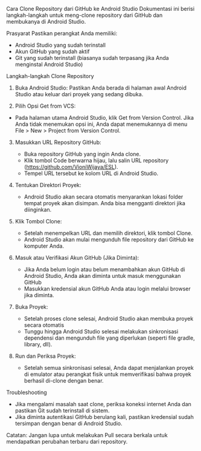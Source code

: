 Cara Clone Repository dari GitHub ke Android Studio
Dokumentasi ini berisi langkah-langkah untuk meng-clone repository dari GitHub dan membukanya di Android Studio.

Prasyarat
Pastikan perangkat Anda memiliki:
- Android Studio yang sudah terinstall
- Akun GitHub yang sudah aktif
- Git yang sudah terinstall (biasanya sudah terpasang jika Anda menginstal Android Studio)

Langkah-langkah Clone Repository
1. Buka Android Studio: Pastikan Anda berada di halaman awal Android Studio atau keluar dari proyek yang sedang dibuka.
   
3. Pilih Opsi Get from VCS:
  - Pada halaman utama Android Studio, klik Get from Version Control. Jika   Anda tidak menemukan opsi ini, Anda dapat menemukannya di menu File > New > Project from Version Control.
    
3. Masukkan URL Repository GitHub:
   - Buka repository GitHub yang ingin Anda clone.
   - Klik tombol Code berwarna hijau, lalu salin URL repository (https://github.com/VioniWijaya/ESL).
   - Tempel URL tersebut ke kolom URL di Android Studio.
  
4. Tentukan Direktori Proyek:
   - Android Studio akan secara otomatis menyarankan lokasi folder tempat proyek akan disimpan. Anda bisa mengganti direktori jika diinginkan.

5. Klik Tombol Clone:
   - Setelah menempelkan URL dan memilih direktori, klik tombol Clone.
   - Android Studio akan mulai mengunduh file repository dari GitHub ke komputer Anda.

6. Masuk atau Verifikasi Akun GitHub (Jika Diminta):
   - Jika Anda belum login atau belum menambahkan akun GitHub di Android Studio, Anda akan diminta untuk masuk menggunakan GitHub
   - Masukkan kredensial akun GitHub Anda atau login melalui browser jika diminta.
     
7. Buka Proyek:
   - Setelah proses clone selesai, Android Studio akan membuka proyek secara otomatis
   - Tunggu hingga Android Studio selesai melakukan sinkronisasi dependensi dan mengunduh file yang diperlukan (seperti file gradle, library, dll).

8. Run dan Periksa Proyek:
   - Setelah semua sinkronisasi selesai, Anda dapat menjalankan proyek di emulator atau perangkat fisik untuk memverifikasi bahwa proyek berhasil di-clone dengan benar.
     
Troubleshooting
- Jika mengalami masalah saat clone, periksa koneksi internet Anda dan pastikan Git sudah terinstall di sistem.
- Jika diminta autentikasi GitHub berulang kali, pastikan kredensial sudah tersimpan dengan benar di Android Studio.
  
Catatan:
Jangan lupa untuk melakukan Pull secara berkala untuk mendapatkan perubahan terbaru dari repository.
